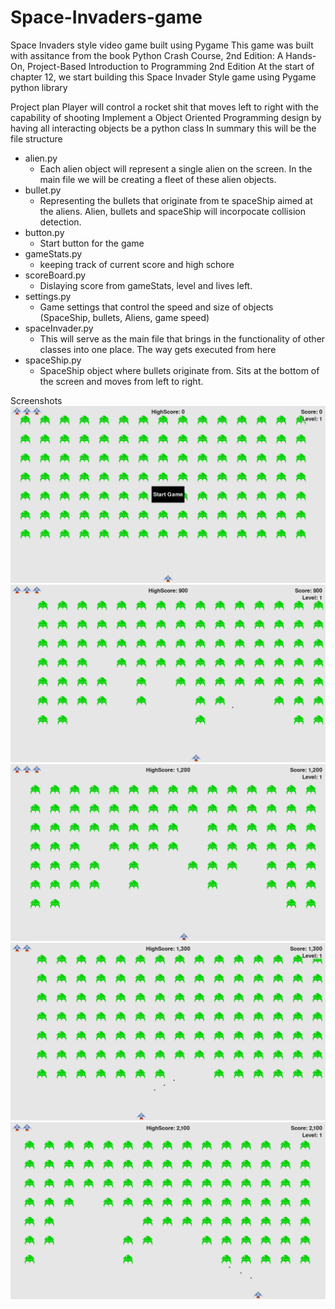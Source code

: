 # Space-Invaders-game
Space Invaders style video game built using Pygame
This game was built with assitance from the book Python Crash Course, 2nd Edition: A Hands-On, Project-Based Introduction to Programming 2nd Edition
At the start of chapter 12, we start building this Space Invader Style game using Pygame python library


Project plan
Player will control a rocket shit that moves left to right with the capability of shooting
Implement a Object Oriented Programming design by having all interacting objects be a python class
In summary this will be the file structure
 - alien.py
    - Each alien object will represent a single alien on the screen. In the main file we will be creating a fleet of these alien objects.
 - bullet.py
    - Representing the bullets that originate from te spaceShip aimed at the aliens. Alien, bullets and spaceShip will incorpocate collision detection.
 - button.py
    - Start button for the game
 - gameStats.py
    - keeping track of current score and high schore
 - scoreBoard.py
    - Dislaying score from gameStats, level and lives left.
 - settings.py
    - Game settings that control the speed and size of objects (SpaceShip, bullets, Aliens, game speed)
 - spaceInvader.py
    - This will serve as the main file that brings in the functionality of other classes into one place. The way gets executed from here
 - spaceShip.py
    - SpaceShip object where bullets originate from. Sits at the bottom of the screen and moves from left to right.

Screenshots
![image](Screenshots/Screenshot%20(8).png "Start Game")
![image](Screenshots/Screenshot%20(9).png "Game")
![image](Screenshots/Screenshot%20(10).png "Game")
![image](Screenshots/Screenshot%20(11).png "Game")
![image](Screenshots/Screenshot%20(12).png "Game")

